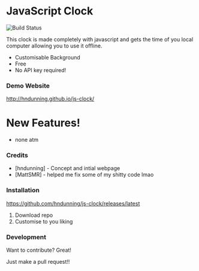 # JavaScript Clock

![Build Status](https://travis-ci.org/joemccann/dillinger.svg?branch=master)

This clock is made completely with javascript and gets the time of you local computer allowing you to use it offline.

  - Customisable Background
  - Free
  - No API key required!
  
  ### Demo Website
  http://hndunning.github.io/js-clock/

# New Features!

  - none atm

### Credits

* [hndunning] - Concept and intial webpage
* [MattSMR] - helped me fix some of my shitty code lmao

### Installation
https://github.com/hndunning/js-clock/releases/latest

1. Download repo 
2. Customise to you liking 


### Development

Want to contribute? Great!

Just make a pull request!!
